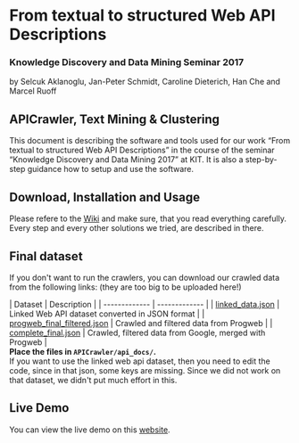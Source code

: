 # From textual to structured Web API Descriptions
### Knowledge Discovery and Data Mining Seminar 2017
by Selcuk Aklanoglu, Jan-Peter Schmidt, Caroline Dieterich, Han Che and Marcel Ruoff

## APICrawler, Text Mining & Clustering
This document is describing the software and tools used for our work “From textual to structured Web API Descriptions” in the course of the seminar “Knowledge Discovery and Data Mining 2017” at KIT. It is also a step-by-step guidance how to setup and use the software.

## Download, Installation and Usage
Please refere to the [Wiki](../../wiki/1.Start) and make sure, that you read everything carefully. Every step and every other solutions we tried, are described in there.

## Final dataset
If you don't want to run the crawlers, you can download our crawled data from the following links: (they are too big to be uploaded here!)<br>

 | Dataset  | Description |
    | ------------- | ------------- |
    | [linked_data.json](https://drive.google.com/file/d/0B6pePF5DAf_hU0I0WE9uOEtpQkE/view?usp=sharing)  | Linked Web API dataset converted in JSON format  |
    | [progweb_final_filtered.json](https://drive.google.com/open?id=0B6pePF5DAf_hZkhxWVZVcjFPMEU)  | Crawled and filtered data from Progweb  |
    | [complete_final.json](https://drive.google.com/open?id=0B6pePF5DAf_hU0NhN3BpSmN1Tlk)  | Crawled, filtered data from Google, merged with Progweb  |
<br>
**Place the files in `APICrawler/api_docs/`.**<br>
If you want to use the linked web api dataset, then you need to edit the code, since in that json, some keys are missing. Since we did not work on that dataset, we didn't put much effort in this.

## Live Demo
You can view the live demo on this [website](http://webapi.bplaced.net).
